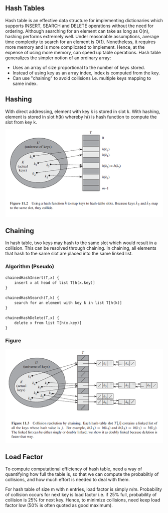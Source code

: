 ## Hash Tables

Hash table is an effective data structure for implementing dictionaries which supports INSERT, SEARCH and DELETE operations without the need for ordering. Although searching for an element can take as long as O(n), hashing performs extremely well. Under reasonable assumptions, average time complexity to search for an element is O(1). Nonetheless, it requires more memory and is more complicated to implement. Hence, at the expense of using more memory, can speed up table operations. Hash table generalizes the simpler notion of an ordinary array:

- Uses an array of size proportional to the number of keys stored.
- Instead of using key as an array index, index is computed from the key.
- Can use "chaining" to avoid collisions i.e. multiple keys mapping to same index.

## Hashing

With direct addressing, element with key k is stored in slot k. With hashing, element is stored in slot h(k) whereby h() is hash function to compute the slot from key k.

<img src="../../images/hash-table-hashing.PNG">

## Chaining

In hash table, two keys may hash to the same slot which would result in a collision. This can be resolved through chaining. In chaining, all elements that hash to the same slot are placed into the same linked list.

### Algorithm (Pseudo)

```
chainedHashInsert(T,x) {
    insert x at head of list T[h(x.key)]
}

chainedHashSearch(T,k) {
    search for an element with key k in list T[h(k)]
}

chainedHashDelete(T,x) {
    delete x from list T[h(x.key)]
}
```

### Figure

<img src="../../images/hash-table-collision.PNG">

## Load Factor

To compute computational efficiency of hash table, need a way of quantifying how full the table is, so that we can compute the probabiltiy of collisions, and how much effort is needed to deal with them.

For hash table of size m with n entries, load factor is simply n/m. Probability of collision occurs for next key is load factor i.e. if 25% full, probability of collision is 25% for next key. Hence, to minimize collisions, need keep load factor low (50% is often quoted as good maximum).
